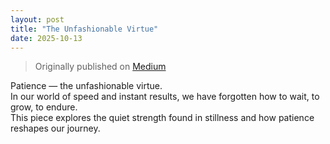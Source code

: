 ```yaml
---
layout: post
title: "The Unfashionable Virtue"
date: 2025-10-13
---
```


> Originally published on [Medium](https://medium.com/insight-avenue/the-unfashionable-virtue-57cbf5fd32e6)

Patience — the unfashionable virtue.  
In our world of speed and instant results, we have forgotten how to wait, to grow, to endure.  
This piece explores the quiet strength found in stillness and how patience reshapes our journey.

